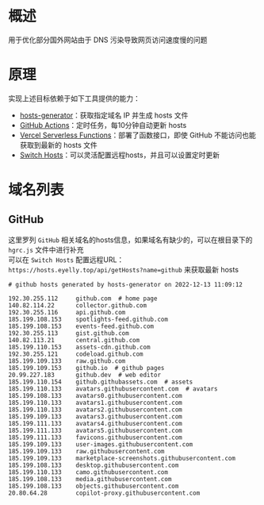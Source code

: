 
# 概述
用于优化部分国外网站由于 DNS 污染导致网页访问速度慢的问题
# 原理
实现上述目标依赖于如下工具提供的能力：
* [hosts-generator](https://github.com/eyelly-wu/hosts-generator)：获取指定域名 IP 并生成 hosts 文件
* [GitHub Actions](https://github.com/features/actions)：定时任务，每10分钟自动更新 hosts
* [Vercel Serverless Functions](https://vercel.com/docs/concepts/functions/serverless-functions)：部署了函数接口，即使 GitHub 不能访问也能获取到最新的 hosts 文件
* [Switch Hosts](https://swh.app/zh)：可以灵活配置远程hosts，并且可以设置定时更新

# 域名列表

## GitHub
这里罗列 `GitHub` 相关域名的hosts信息，如果域名有缺少的，可以在根目录下的 `hgrc.js` 文件中进行补充<br />可以在 `Switch Hosts` 配置远程URL：`https://hosts.eyelly.top/api/getHosts?name=github` 来获取最新 hosts
```text
# github hosts generated by hosts-generator on 2022-12-13 11:09:12

192.30.255.112     github.com  # home page
140.82.114.22      collector.github.com  
192.30.255.116     api.github.com  
185.199.108.153    spotlights-feed.github.com  
185.199.108.153    events-feed.github.com  
192.30.255.113     gist.github.com  
140.82.113.21      central.github.com  
185.199.110.153    assets-cdn.github.com  
192.30.255.121     codeload.github.com  
185.199.109.133    raw.github.com  
185.199.109.153    github.io  # github pages
20.99.227.183      github.dev  # web editor
185.199.110.154    github.githubassets.com  # assets
185.199.110.133    avatars.githubusercontent.com  # avatars
185.199.108.133    avatars0.githubusercontent.com  
185.199.110.133    avatars1.githubusercontent.com  
185.199.110.133    avatars2.githubusercontent.com  
185.199.109.133    avatars3.githubusercontent.com  
185.199.111.133    avatars4.githubusercontent.com  
185.199.111.133    avatars5.githubusercontent.com  
185.199.111.133    favicons.githubusercontent.com  
185.199.109.133    user-images.githubusercontent.com  
185.199.109.133    raw.githubusercontent.com  
185.199.109.133    marketplace-screenshots.githubusercontent.com  
185.199.108.133    desktop.githubusercontent.com  
185.199.110.133    camo.githubusercontent.com  
185.199.108.133    media.githubusercontent.com  
185.199.108.133    objects.githubusercontent.com  
20.80.64.28        copilot-proxy.githubusercontent.com  
```
